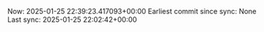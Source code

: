 Now: 2025-01-25 22:39:23.417093+00:00 Earliest commit since sync: None Last sync: 2025-01-25 22:02:42+00:00
